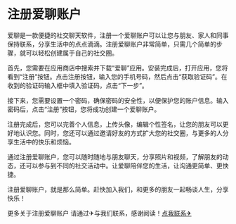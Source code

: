 # 注册爱聊账户

爱聊是一款便捷的社交聊天软件，注册一个爱聊账户可以让您与朋友、家人和同事保持联系，分享生活中的点点滴滴。注册爱聊账户非常简单，只需几个简单的步骤，就可以轻松创建属于自己的社交圈。

首先，您需要在应用商店中搜索并下载“爱聊”应用。安装完成后，打开应用，您将看到“注册”按钮。点击注册按钮，输入您的手机号码，然后点击“获取验证码”。在收到的验证码输入框中填入验证码，点击“下一步”。

接下来，您需要设置一个密码，确保密码的安全性，以便保护您的账户信息。输入密码后，点击“注册”按钮，您将成功创建一个爱聊账户。

注册完成后，您可以完善个人信息，上传头像，编辑个性签名，让您的朋友可以更好地认识您。同时，您还可以通过邀请好友的方式扩大您的社交圈，与更多的人分享生活中的快乐和烦恼。

通过注册爱聊账户，您可以随时随地与朋友聊天，分享照片和视频，了解朋友的动态，还可以参与到不同的社交活动中。让爱聊陪伴您的生活，让沟通更简单、更快捷。

注册爱聊账户，就是那么简单。赶快加入我们，和更多的朋友一起畅谈人生，分享快乐！

更多关于注册爱聊账户 请通过✈与我们联系，感谢阅读！[点我联系✈](https://www.k02.cc)